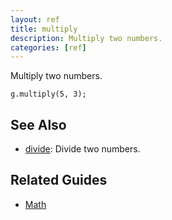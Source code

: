 ```yaml
---
layout: ref
title: multiply
description: Multiply two numbers.
categories: [ref]
---
```

Multiply two numbers.

    g.multiply(5, 3);

## See Also
- [divide](/ref/divide.html): Divide two numbers.

## Related Guides
- [Math](/guide/math.html)

